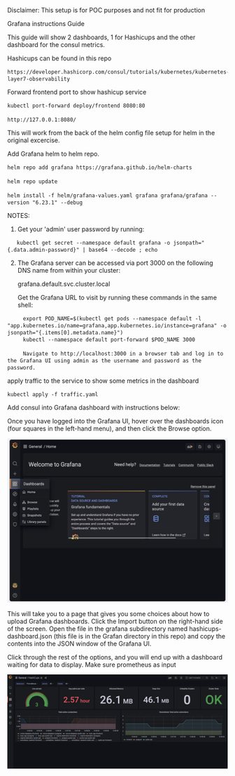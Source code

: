 Disclaimer: This setup is for POC purposes and not fit for production

Grafana instructions Guide

This guide will show 2 dashboards, 1 for Hashicups and the other dashboard for the consul metrics.

Hashicups can be found in this repo

```
https://developer.hashicorp.com/consul/tutorials/kubernetes/kubernetes-layer7-observability

```
Forward frontend port to show hashicup service

```
kubectl port-forward deploy/frontend 8080:80

http://127.0.0.1:8080/
```


This will work from the back of the helm config file setup for helm in the original excercise.

Add Grafana helm to helm repo.

```
helm repo add grafana https://grafana.github.io/helm-charts

helm repo update

helm install -f helm/grafana-values.yaml grafana grafana/grafana --version "6.23.1" --debug
```

NOTES:
1. Get your 'admin' user password by running:
```
   kubectl get secret --namespace default grafana -o jsonpath="{.data.admin-password}" | base64 --decode ; echo
```
2. The Grafana server can be accessed via port 3000 on the following DNS name from within your cluster:

   grafana.default.svc.cluster.local

   Get the Grafana URL to visit by running these commands in the same shell:
```
     export POD_NAME=$(kubectl get pods --namespace default -l "app.kubernetes.io/name=grafana,app.kubernetes.io/instance=grafana" -o jsonpath="{.items[0].metadata.name}")
     kubectl --namespace default port-forward $POD_NAME 3000

     Navigate to http://localhost:3000 in a browser tab and log in to the Grafana UI using admin as the username and password as the password.

```

apply traffic to the service to show some metrics in the dashboard

```
kubectl apply -f traffic.yaml

```


Add consul into Grafana dashboard with instructions below:

Once you have logged into the Grafana UI, hover over the dashboards icon (four squares in the left-hand menu), and then click the Browse option.

![Alt text](image.png)

This will take you to a page that gives you some choices about how to upload Grafana dashboards. Click the Import button on the right-hand side of the screen. Open the file in the grafana subdirectory named hashicups-dashboard.json (this file is in the Grafan directory in this repo) and copy the contents into the JSON window of the Grafana UI. 

Click through the rest of the options, and you will end up with a dashboard waiting for data to display. Make sure prometheus as input

![Alt text](image-2.png)




